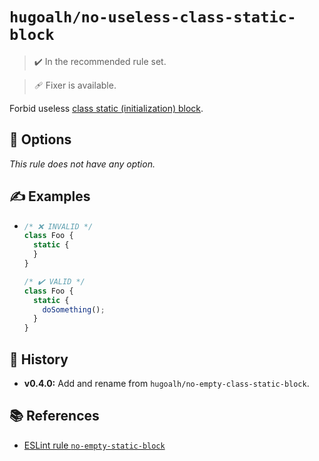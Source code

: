 # `hugoalh/no-useless-class-static-block`

> ✔️ In the recommended rule set.

> 🩹 Fixer is available.

Forbid useless [class static (initialization) block][ecmascript-class-static-block].

## 🔧 Options

*This rule does not have any option.*

## ✍️ Examples

- ```ts
  /* ❌ INVALID */
  class Foo {
    static {
    }
  }

  /* ✔️ VALID */
  class Foo {
    static {
      doSomething();
    }
  }
  ```

## 📜 History

- **v0.4.0:** Add and rename from `hugoalh/no-empty-class-static-block`.

## 📚 References

- [ESLint rule `no-empty-static-block`](https://eslint.org/docs/latest/rules/no-empty-static-block)

[ecmascript-class-static-block]: https://developer.mozilla.org/en-US/docs/Web/JavaScript/Reference/Classes/Static_initialization_blocks
